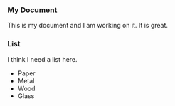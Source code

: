 ### My Document

This is my document and I am working on it. It is great.

### List
I think I need a list here.

* Paper
* Metal
* Wood
* Glass